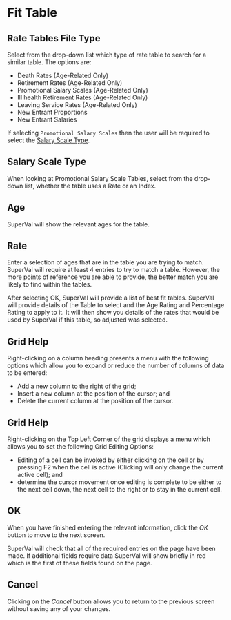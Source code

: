 # Fit Table



## Rate Tables File Type

Select from the drop-down list which type of rate table to search for a
similar table. The options are:

-   Death Rates (Age-Related Only)
-   Retirement Rates (Age-Related Only)
-   Promotional Salary Scales (Age-Related Only)
-   Ill health Retirement Rates (Age-Related Only)
-   Leaving Service Rates (Age-Related Only)
-   New Entrant Proportions
-   New Entrant Salaries

If selecting `Promotional Salary Scales` then the user will be required
to select the [Salary Scale Type](#fit_table+decrtype).

## Salary Scale Type

When looking at Promotional Salary Scale Tables, select from the
drop-down list, whether the table uses a Rate or an Index.

## Age

SuperVal will show the relevant ages for the table.

## Rate

Enter a selection of ages that are in the table you are trying to match.
SuperVal will require at least 4 entries to try to match a table.
However, the more points of reference you are able to provide, the
better match you are likely to find within the tables.

After selecting OK, SuperVal will provide a list of best fit tables.
SuperVal will provide details of the Table to select and the Age Rating
and Percentage Rating to apply to it. It will then show you details of
the rates that would be used by SuperVal if this table, so adjusted was
selected.

## Grid Help

Right-clicking on a column heading presents a menu with the following
options which allow you to expand or reduce the number of columns of
data to be entered:

-   Add a new column to the right of the grid;
-   Insert a new column at the position of the cursor; and
-   Delete the current column at the position of the cursor.

## Grid Help

Right-clicking on the Top Left Corner of the grid displays a menu which
allows you to set the following Grid Editing Options:

-   Editing of a cell can be invoked by either clicking on the cell or
    by pressing F2 when the cell is active (Clicking will only change
    the current active cell); and
-   determine the cursor movement once editing is complete to be either
    to the next cell down, the next cell to the right or to stay in the
    current cell.

## OK

When you have finished entering the relevant information, click the _OK_
button to move to the next screen.

SuperVal will check that all of the required entries on the page have
been made. If additional fields require data SuperVal will show briefly
in red which is the first of these fields found on the page.

## Cancel

Clicking on the _Cancel_ button allows you to return to the previous
screen without saving any of your changes.